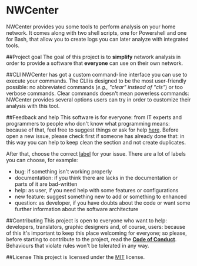 # NWCenter
NWCenter provides you some tools to perform analysis on your home network.
It comes along with two shell scripts, one for Powershell and one for Bash, that allow you
to create logs you can later analyze with integrated tools.

##Project goal
The goal of this project is to **simplify** network analysis in order to provide a software that **everyone**
can use on their own network.

##CLI
NWCenter has got a custom command-line interface you can use to execute your commands.
The CLI is designed to be the most user-friendly possible: no abbreviated commands (*e.g., "clear" instead of "cls"*) or too verbose commands.
Clear commands doesn't mean powerless commands: NWCenter provides several options users can try in order to customize their analysis with this tool.

##Feedback and help
This software is for everyone: from IT experts and programmers to people who don't know what programming means: because of that,
feel free to suggest things or ask for help [here](https://github.com/ale97dro/NWCenter/issues).
Before open a new issue, please check first if someone has already done that: in this way you can help to keep clean the section and not create duplicates.

After that, choose the correct [label](https://github.com/ale97dro/NWCenter/labels) for your issue. There are a lot of labels you can choose, for example:
* bug: if something isn't working properly
* documentation: if you think there are lacks in the documentation or parts of it are bad-written
* help: as user, if you need help with some features or configurations
* new feature: suggest something new to add or something to enhanced
* question: as developer, if you have doubts about the code or want some further information about the software architecture

##Contributing
This project is open to everyone who want to help: developers, translators, graphic designers and, of course, users:
because of this it's important to keep this place welcoming for everyone; so please, before starting to contribute to the project,
read the [**Code of Conduct**](https://github.com/ale97dro/NWCenter/blob/master/CODE_OF_CONDUCT.md).
Behaviours that violate rules won't be tolerated in any way.

##License
This project is licensed under the [MIT](LICENSE.md) license.